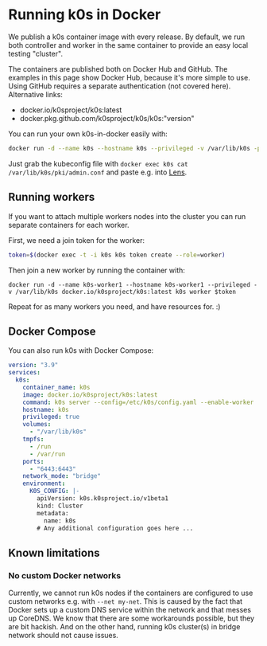# Running k0s in Docker

We publish a k0s container image with every release. By default, we run both controller and worker in the same container to provide an easy local testing "cluster".

The containers are published both on Docker Hub and GitHub. The examples in this page show Docker Hub, because it's more simple to use. Using GitHub requires a separate authentication (not covered here). Alternative links:

- docker.io/k0sproject/k0s:latest
- docker.pkg.github.com/k0sproject/k0s/k0s:"version"

You can run your own k0s-in-docker easily with:
```sh
docker run -d --name k0s --hostname k0s --privileged -v /var/lib/k0s -p 6443:6443 docker.io/k0sproject/k0s:latest
```
Just grab the kubeconfig file with `docker exec k0s cat /var/lib/k0s/pki/admin.conf` and paste e.g. into [Lens](https://github.com/lensapp/lens/).

## Running workers

If you want to attach multiple workers nodes into the cluster you can run separate containers for each worker.

First, we need a join token for the worker:
```sh
token=$(docker exec -t -i k0s k0s token create --role=worker)
```

Then join a new worker by running the container with:
```
docker run -d --name k0s-worker1 --hostname k0s-worker1 --privileged -v /var/lib/k0s docker.io/k0sproject/k0s:latest k0s worker $token
```

Repeat for as many workers you need, and have resources for. :)

## Docker Compose

You can also run k0s with Docker Compose:
```yaml
version: "3.9"
services:
  k0s:
    container_name: k0s
    image: docker.io/k0sproject/k0s:latest
    command: k0s server --config=/etc/k0s/config.yaml --enable-worker
    hostname: k0s
    privileged: true
    volumes:
      - "/var/lib/k0s"
    tmpfs:
      - /run
      - /var/run
    ports:
      - "6443:6443"
    network_mode: "bridge"
    environment:
      K0S_CONFIG: |-
        apiVersion: k0s.k0sproject.io/v1beta1
        kind: Cluster
        metadata:
          name: k0s
        # Any additional configuration goes here ...
```

## Known limitations

### No custom Docker networks

Currently, we cannot run k0s nodes if the containers are configured to use custom networks e.g. with `--net my-net`. This is caused by the fact that Docker sets up a custom DNS service within the network and that messes up CoreDNS. We know that there are some workarounds possible, but they are bit hackish. And on the other hand, running k0s cluster(s) in bridge network should not cause issues.
